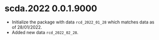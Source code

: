 # scda.2022 0.0.1.9000

* Initialize the package with data `rcd_2022_01_28` which matches data as of 28/01/2022.
* Added new data `rcd_2022_02_28`.
